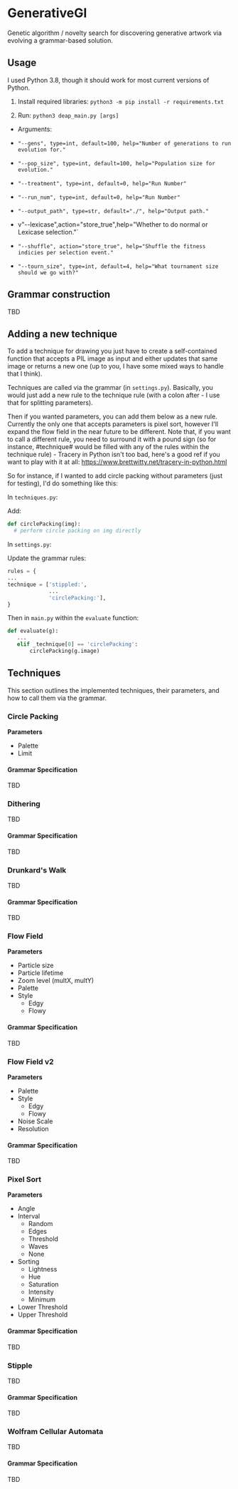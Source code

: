 # GenerativeGI

Genetic algorithm / novelty search for discovering generative artwork via evolving a grammar-based solution.

## Usage

I used Python 3.8, though it should work for most current versions of Python.

1. Install required libraries: `python3 -m pip install -r requirements.txt`

2. Run: `python3 deap_main.py [args]`

  * Arguments:

   * `"--gens", type=int, default=100, help="Number of generations to run evolution for."`
   * `"--pop_size", type=int, default=100, help="Population size for evolution."`
   * `"--treatment", type=int, default=0, help="Run Number"`
   * `"--run_num", type=int, default=0, help="Run Number"`
   * `"--output_path", type=str, default="./", help="Output path."`
   * v"--lexicase",action="store_true",help="Whether to do normal or Lexicase selection."`
   * `"--shuffle", action="store_true", help="Shuffle the fitness indicies per selection event."`
   * `"--tourn_size", type=int, default=4, help="What tournament size should we go with?"`
    

## Grammar construction

TBD

## Adding a new technique

To add a technique for drawing you just have to create a self-contained function that accepts a PIL image as input and either updates that same image or returns a new one (up to you, I have some mixed ways to handle that I think).

Techniques are called via the grammar (in `settings.py`).  Basically, you would just add a new rule to the technique rule (with a colon after - I use that for splitting parameters).

Then if you wanted parameters, you can add them below as a new rule.  Currently the only one that accepts parameters is pixel sort, however I'll expand the flow field in the near future to be different.  Note that, if you want to call a different rule, you need to surround it with a pound sign (so for instance, #technique# would be filled with any of the rules within the technique rule) - Tracery in Python isn't too bad, here's a good ref if you want to play with it at all: https://www.brettwitty.net/tracery-in-python.html

So for instance, if I wanted to add circle packing without parameters (just for testing), I'd do something like this:

In `techniques.py`:

Add:

```python
def circlePacking(img):
  # perform circle packing on img directly
```

In `settings.py`:

Update the grammar rules:
```python
rules = {
...
technique = ['stippled:',
             ...
             'circlePacking:'],
}
```

Then in `main.py` within the `evaluate` function:

```python
def evaluate(g): 
   ...
   elif _technique[0] == 'circlePacking':
       circlePacking(g.image)
```

## Techniques

This section outlines the implemented techniques, their parameters, and how to call them via the grammar.

### Circle Packing

**Parameters**

* Palette
* Limit

#### Grammar Specification

TBD

### Dithering

TBD

#### Grammar Specification

TBD

### Drunkard's Walk

TBD

#### Grammar Specification

TBD

### Flow Field

**Parameters**

* Particle size
* Particle lifetime
* Zoom level (multX, multY)
* Palette
* Style
  * Edgy
  * Flowy

#### Grammar Specification

TBD

### Flow Field v2

**Parameters**

* Palette
* Style
  * Edgy
  * Flowy
* Noise Scale
* Resolution

#### Grammar Specification

TBD

### Pixel Sort

**Parameters**

* Angle
* Interval
  * Random
  * Edges
  * Threshold
  * Waves
  * None
* Sorting
  * Lightness
  * Hue
  * Saturation
  * Intensity
  * Minimum
* Lower Threshold
* Upper Threshold

#### Grammar Specification

TBD

### Stipple

TBD

#### Grammar Specification

TBD

### Wolfram Cellular Automata

TBD

#### Grammar Specification

TBD
